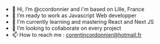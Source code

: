 - 👋 Hi, I’m @ccordonnier and i'm based on Lille, France
- 👀 I’m ready to work as Javascript Web developper
- 🌱 I'm currently learning and mastering React and Next JS
- 💞️ I’m looking to collaborate on every project
- 📫 How to reach me : corentincordonnier@hotmail.fr

<!---
ccordonnier/ccordonnier is a ✨ special ✨ repository because its `README.md` (this file) appears on your GitHub profile.
You can click the Preview link to take a look at your changes.
--->
